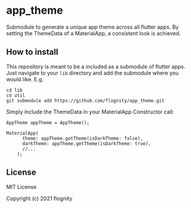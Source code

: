 # app_theme
Submodule to generate a unique app theme across all flutter apps.
By setting the ThemeData of a MaterialApp, a consistent look is achieved.
## How to install
This repository is meant to be a included as a submodule of flutter apps.
Just navigate to your `lib` directory and add the submodule where you would like. E.g.
```
cd lib
cd util
git submodule add https://github.com/flognity/app_theme.git
```
Simply include the ThemeData in your MaterialApp Constructor call:
```
AppTheme appTheme = AppTheme();

MaterialApp(
      theme: appTheme.getTheme(isDarkTheme: false),
      darkTheme: appTheme.getTheme(isDarkTheme: true),
      //...
    );
```
## License
MIT License

Copyright (c) 2021 flognity
